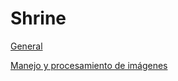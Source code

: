 # Shrine

[General](shrine/general.md)

[Manejo y procesamiento de imágenes](shrine/manejo_y_procesamiento_de_imagenes.md)
